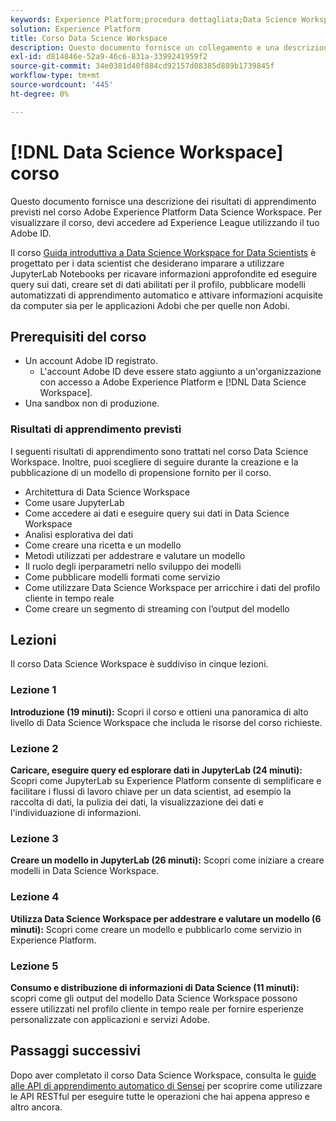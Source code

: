 ```yaml
---
keywords: Experience Platform;procedura dettagliata;Data Science Workspace;argomenti popolari;corso di data science;corso;dsw
solution: Experience Platform
title: Corso Data Science Workspace
description: Questo documento fornisce un collegamento e una descrizione per il corso Adobe Experience Platform Data Science Workspace.
exl-id: d814846e-52a9-46c6-831a-3399241959f2
source-git-commit: 34e0381d40f884cd92157d08385d889b1739845f
workflow-type: tm+mt
source-wordcount: '445'
ht-degree: 0%

---
```



# [!DNL Data Science Workspace] corso

Questo documento fornisce una descrizione dei risultati di apprendimento previsti nel corso Adobe Experience Platform Data Science Workspace. Per visualizzare il corso, devi accedere ad Experience League utilizzando il tuo Adobe ID.

Il corso [Guida introduttiva a Data Science Workspace for Data Scientists](https://experienceleague.adobe.com/?recommended=ExperiencePlatform-U-1-2021.1.dsw&amp;lang=it) è progettato per i data scientist che desiderano imparare a utilizzare JupyterLab Notebooks per ricavare informazioni approfondite ed eseguire query sui dati, creare set di dati abilitati per il profilo, pubblicare modelli automatizzati di apprendimento automatico e attivare informazioni acquisite da computer sia per le applicazioni Adobi che per quelle non Adobi.

## Prerequisiti del corso

- Un account Adobe ID registrato.
   - L&#39;account Adobe ID deve essere stato aggiunto a un&#39;organizzazione con accesso a Adobe Experience Platform e [!DNL Data Science Workspace].
- Una sandbox non di produzione.

### Risultati di apprendimento previsti

I seguenti risultati di apprendimento sono trattati nel corso Data Science Workspace. Inoltre, puoi scegliere di seguire durante la creazione e la pubblicazione di un modello di propensione fornito per il corso.

- Architettura di Data Science Workspace
- Come usare JupyterLab
- Come accedere ai dati e eseguire query sui dati in Data Science Workspace
- Analisi esplorativa dei dati
- Come creare una ricetta e un modello
- Metodi utilizzati per addestrare e valutare un modello
- Il ruolo degli iperparametri nello sviluppo dei modelli
- Come pubblicare modelli formati come servizio
- Come utilizzare Data Science Workspace per arricchire i dati del profilo cliente in tempo reale
- Come creare un segmento di streaming con l’output del modello

## Lezioni

Il corso Data Science Workspace è suddiviso in cinque lezioni.

### Lezione 1

**Introduzione (19 minuti):** Scopri il corso e ottieni una panoramica di alto livello di Data Science Workspace che includa le risorse del corso richieste.

### Lezione 2

**Caricare, eseguire query ed esplorare dati in JupyterLab (24 minuti):** Scopri come JupyterLab su Experience Platform consente di semplificare e facilitare i flussi di lavoro chiave per un data scientist, ad esempio la raccolta di dati, la pulizia dei dati, la visualizzazione dei dati e l&#39;individuazione di informazioni.

### Lezione 3

**Creare un modello in JupyterLab (26 minuti):** Scopri come iniziare a creare modelli in Data Science Workspace.

### Lezione 4

**Utilizza Data Science Workspace per addestrare e valutare un modello (6 minuti):** Scopri come creare un modello e pubblicarlo come servizio in Experience Platform.

### Lezione 5

**Consumo e distribuzione di informazioni di Data Science (11 minuti):** scopri come gli output del modello Data Science Workspace possono essere utilizzati nel profilo cliente in tempo reale per fornire esperienze personalizzate con applicazioni e servizi Adobe.

## Passaggi successivi

Dopo aver completato il corso Data Science Workspace, consulta le [guide alle API di apprendimento automatico di Sensei](./api/getting-started.md) per scoprire come utilizzare le API RESTful per eseguire tutte le operazioni che hai appena appreso e altro ancora.



